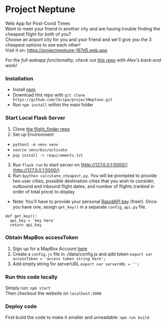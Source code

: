 # Project Neptune

Web App for Post-Covid Times <br />
Want to meet your friend in another city and are having trouble finding the cheapest flight for both of you? <br />
Choose an airport city for you and your friend and we'll give you the 3 cheapest options to see each other! <br />
Visit it on: https://projectneptune-167d5.web.app

*For the full webapp functionality, check out [this repo](https://github.com/alexgastone/flight_finder) with Alex's back-end work!*

### Installation
 - Install [npm](https://www.npmjs.com/get-npm)
 - Download this repo with `git clone https://github.com/lkripa/projectNeptune.git`
 - Run `npm install` within the main folder 

### Start Local Flask Server
1. Clone [the flight_finder repo](https://github.com/alexgastone/flight_finder)
2. Set up  Environment 
- `python3 -m venv venv`
- `source venv/bin/activate`
- `pip install -r requirements.txt`
3. Run `flask run` to start server on [http://127.0.0.1:5000/](http://127.0.0.1:5000/)
4. Run `$python calculate_cheapest.py`. You will be prompted to provide two user cities, possible destination cities that you wish to consider, outbound and inbound flight dates, and number of flights (ranked in order of total price) to display
  * Note: You'll have to provide your personal [RapidAPI key](https://rapidapi.com/skyscanner/api/skyscanner-flight-search) (free!). Once you have one, assign `get_key()` in a separate `config_api.py` file. 
  ``` 
  def get_key():
    api_key = 'key here'
    return api_key 
  ```

### Obtain MapBox accessToken
1. Sign up for a MapBox Account [here](https://account.mapbox.com/auth/signup/)
2. Create a `config.js` file in ./data/config.js and add token
`export var accessToken = 'access token string here';`
3. Add empty string for serverURL
`export var serverURL = '';`

### Run this code locally
Simply run: `npm start` <br />
Then checkout the website on `localhost:3000`

### Deploy code
First build the code to make it smaller and unreadable: `npm run build` <br />
<!-- Then deploy it with firebase (need to be setup and point to the `build` instead of the `public` folder) -->
